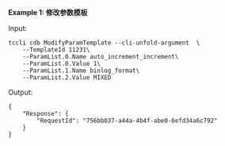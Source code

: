 **Example 1: 修改参数模板**



Input: 

```
tccli cdb ModifyParamTemplate --cli-unfold-argument  \
    --TemplateId 11231\
    --ParamList.0.Name auto_increment_increment\
    --ParamList.0.Value 1\
    --ParamList.1.Name binlog_format\
    --ParamList.2.Value MIXED
```

Output: 
```
{
    "Response": {
        "RequestId": "756bb037-a44a-4b4f-abe0-6efd34a6c792"
    }
}
```

